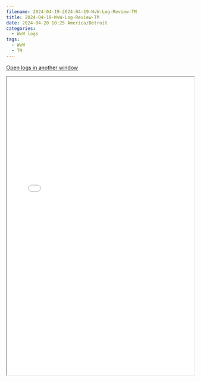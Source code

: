 ```yaml
---
filename: 2024-04-19-2024-04-19-WvW-Log-Review-TM
title: 2024-04-19-WvW-Log-Review-TM
date: 2024-04-20 10:25 America/Detroit
categories:
  - WvW logs
tags:
  - WvW
  - TM
---
```

 <a href="/assets/wvwlogs/reports20240419_TM.html#20240420-WvW-Log-Review" target="_blank">Open logs in another window</a>

<iframe src="/assets/wvwlogs/reports20240419_TM.html#20240420-WvW-Log-Review" width="100%" height="800" style="display:block; margin: 0 auto;"> </iframe>